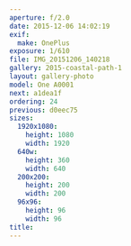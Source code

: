 ```yaml
---
aperture: f/2.0
date: 2015-12-06 14:02:19
exif:
  make: OnePlus
exposure: 1/610
file: IMG_20151206_140218
gallery: 2015-coastal-path-1
layout: gallery-photo
model: One A0001
next: a1dea1f
ordering: 24
previous: d0eec75
sizes:
  1920x1080:
    height: 1080
    width: 1920
  640w:
    height: 360
    width: 640
  200x200:
    height: 200
    width: 200
  96x96:
    height: 96
    width: 96
title: 
---
```

